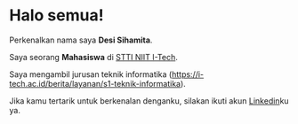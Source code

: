 # Halo semua! 

Perkenalkan nama saya **Desi Sihamita**.

Saya seorang **Mahasiswa** di [STTI NIIT I-Tech](https://i-tech.ac.id/).

Saya mengambil jurusan teknik informatika 
(https://i-tech.ac.id/berita/layanan/s1-teknik-informatika).

Jika kamu tertarik untuk berkenalan denganku, silakan ikuti akun [Linkedin](https://www.linkedin.com/in/desi-sihamita-a031411b5/)ku ya.
